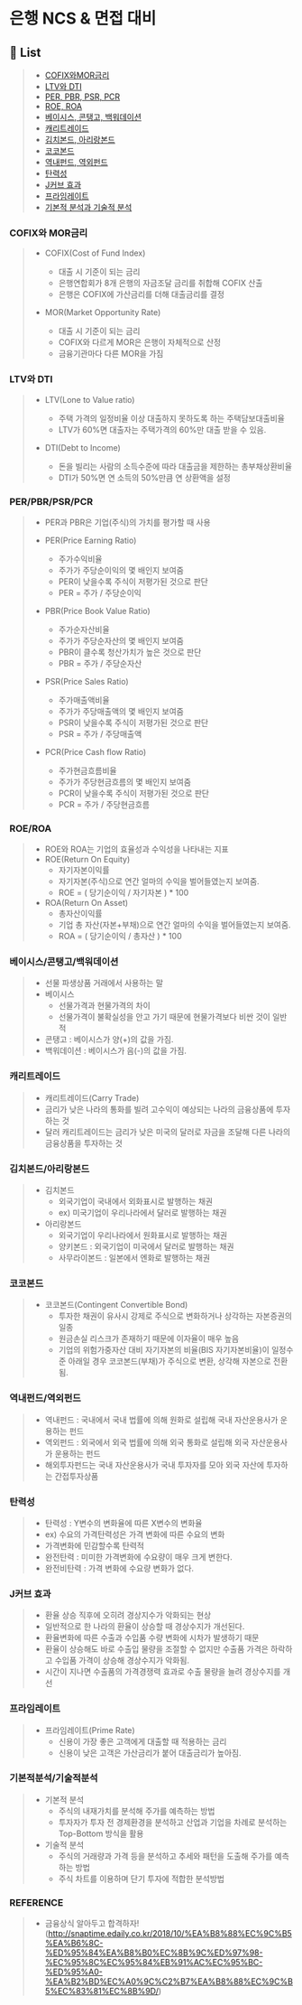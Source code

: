 # 은행 NCS & 면접 대비

## :book: List
>   * [COFIX와MOR금리](#COFIX와-MOR금리)
>   * [LTV와 DTI](#LTV와-DTI)
>   * [PER, PBR, PSR, PCR](#PER/PBR/PSR/PCR)
>   * [ROE, ROA](#ROE/ROA)
>   * [베이시스, 콘탱고, 백워데이션](#베이시스/콘탱고/백워데이션)
>   * [캐리트레이드](#캐리트레이드)
>   * [김치본드, 아리랑본드](#김치본드/아리랑본드)
>   * [코코본드](#코코본드)
>   * [역내펀드, 역외펀드](#역내펀드/역외펀드)
>   * [탄력성](#탄력성)
>   * [J커브 효과](#J커브-효과)
>   * [프라임레이트](#프라임레이트)
>   * [기본적 분석과 기술적 분석](#기본적분석/기술적분석)

### COFIX와 MOR금리
>    * COFIX(Cost of Fund Index)
>        * 대출 시 기준이 되는 금리
>        * 은행연합회가 8개 은행의 자금조달 금리를 취합해 COFIX 산출
>        * 은행은 COFIX에 가산금리를 더해 대출금리를 결정
>
>   * MOR(Market Opportunity Rate)
>       * 대출 시 기준이 되는 금리
>       * COFIX와 다르게 MOR은 은행이 자체적으로 산정
>       * 금융기관마다 다른 MOR을 가짐

### LTV와 DTI
>   * LTV(Lone to Value ratio)
>       * 주택 가격의 일정비율 이상 대출하지 못하도록 하는 주택담보대출비율
>       * LTV가 60%면 대출자는 주택가격의 60%만 대출 받을 수 있음.
>
>   * DTI(Debt to Income)
>       * 돈을 빌리는 사람의 소득수준에 따라 대출금을 제한하는 총부채상환비율
>       * DTI가 50%면 연 소득의 50%만큼 연 상환액을 설정

### PER/PBR/PSR/PCR
>   * PER과 PBR은 기업(주식)의 가치를 평가할 때 사용
>   * PER(Price Earning Ratio)
>       * 주가수익비율
>       * 주가가 주당순이익의 몇 배인지 보여줌
>       * PER이 낮을수록 주식이 저평가된 것으로 판단
>       * PER = 주가 / 주당순이익
>
>   * PBR(Price Book Value Ratio)
>       * 주가순자산비율
>       * 주가가 주당순자산의 몇 배인지 보여줌
>       * PBR이 클수록 청산가치가 높은 것으로 판단
>       * PBR = 주가 / 주당순자산
>
>   * PSR(Price Sales Ratio)
>       * 주가매출액비율
>       * 주가가 주당매출액의 몇 배인지 보여줌
>       * PSR이 낮을수록 주식이 저평가된 것으로 판단
>       * PSR = 주가 / 주당매출액
>
>   * PCR(Price Cash flow Ratio)
>       * 주가현금흐름비율
>       * 주가가 주당현금흐름의 몇 배인지 보여줌
>       * PCR이 낮을수록 주식이 저평가된 것으로 판단
>       * PCR = 주가 / 주당현금흐름

### ROE/ROA
>   * ROE와 ROA는 기업의 효율성과 수익성을 나타내는 지표
>   * ROE(Return On Equity)
>       * 자기자본이익률
>       * 자기자본(주식)으로 연간 얼마의 수익을 벌어들였는지 보여줌.
>       * ROE = ( 당기순이익 / 자기자본 ) * 100
>   * ROA(Return On Asset)
>       * 총자산이익률
>       * 기업 총 자산(자본+부채)으로 연간 얼마의 수익을 벌어들였는지 보여줌.
>       * ROA = ( 당기순이익 / 총자산 ) * 100

### 베이시스/콘탱고/백워데이션
>   * 선물 파생상품 거래에서 사용하는 말
>   * 베이시스
>       * 선물가격과 현물가격의 차이
>       * 선물가격이 불확실성을 안고 가기 때문에 현물가격보다 비싼 것이 일반적
>   * 콘탱고 : 베이시스가 양(+)의 값을 가짐.
>   * 백워데이션 : 베이시스가 음(-)의 값을 가짐.

### 캐리트레이드
>   * 캐리트레이드(Carry Trade)
>   * 금리가 낮은 나라의 통화를 빌려 고수익이 예상되는 나라의 금융상품에 투자하는 것
>   * 달러 캐리트레이드는 금리가 낮은 미국의 달러로 자금을 조달해 다른 나라의 금융상품을 투자하는 것

### 김치본드/아리랑본드
>   * 김치본드
>       * 외국기업이 국내에서 외화표시로 발행하는 채권
>       * ex) 미국기업이 우리나라에서 달러로 발행하는 채권
>   * 아리랑본드
>       * 외국기업이 우리나라에서 원화표시로 발행하는 채권
>       * 양키본드 : 외국기업이 미국에서 달러로 발행하는 채권
>       * 사무라이본드 : 일본에서 엔화로 발행하는 채권

### 코코본드
>   * 코코본드(Contingent Convertible Bond)
>       * 투자한 채권이 유사시 강제로 주식으로 변화하거나 상각하는 자본증권의 일종
>       * 원금손실 리스크가 존재하기 때문에 이자율이 매우 높음
>       * 기업의 위험가중자산 대비 자기자본의 비율(BIS 자기자본비율)이 일정수준 아래일 경우 코코본드(부채)가 주식으로 변환, 상각해 자본으로 전환됨.

### 역내펀드/역외펀드
>   * 역내펀드 : 국내에서 국내 법률에 의해 원화로 설립해 국내 자산운용사가 운용하는 펀드
>   * 역외펀드 : 외국에서 외국 법률에 의해 외국 통화로 설립해 외국 자산운용사가 운용하는 펀드
>   * 해외투자펀드는 국내 자산운용사가 국내 투자자를 모아 외국 자산에 투자하는 간접투자상품

### 탄력성
>   * 탄력성 : Y변수의 변화율에 따른 X변수의 변화율
>   * ex) 수요의 가격탄력성은 가격 변화에 따른 수요의 변화
>   * 가격변화에 민감할수록 탄력적
>   * 완전탄력 : 미미한 가격변화에 수요량이 매우 크게 변한다.
>   * 완전비탄력 : 가격 변화에 수요량 변화가 없다.

### J커브 효과
>   * 환율 상승 직후에 오히려 경상지수가 악화되는 현상
>   * 일반적으로 한 나라의 환율이 상승할 때 경상수지가 개선된다.
>   * 환율변화에 따른 수출과 수입품 수량 변화에 시차가 발생하기 때문
>   * 환율이 상승해도 바로 수출입 물량을 조절할 수 없지만 수출품 가격은 하락하고 수입품 가격이 상승해 경상수지가 악화됨.
>   * 시간이 지나면 수출품의 가격경쟁력 효과로 수출 물량을 늘려 경상수지를 개선

### 프라임레이트
>   * 프라임레이트(Prime Rate)
>       * 신용이 가장 좋은 고객에게 대출할 때 적용하는 금리
>       * 신용이 낮은 고객은 가산금리가 붙어 대출금리가 높아짐.

### 기본적분석/기술적분석
>   * 기본적 분석
>       * 주식의 내재가치를 분석해 주가를 예측하는 방법
>       * 투자자가 투자 전 경제환경을 분석하고 산업과 기업을 차례로 분석하는 Top-Bottom 방식을 활용
>   * 기술적 분석
>       * 주식의 거래량과 가격 등을 분석하고 추세와 패턴을 도출해 주가를 예측하는 방법
>       * 주식 차트를 이용하며 단기 투자에 적합한 분석방법

### REFERENCE
>   * 금융상식 알아두고 합격하자!(http://snaptime.edaily.co.kr/2018/10/%EA%B8%88%EC%9C%B5%EA%B6%8C-%ED%95%84%EA%B8%B0%EC%8B%9C%ED%97%98-%EC%95%8C%EC%95%84%EB%91%AC%EC%95%BC-%ED%95%A0-%EA%B2%BD%EC%A0%9C%C2%B7%EA%B8%88%EC%9C%B5%EC%83%81%EC%8B%9D/)